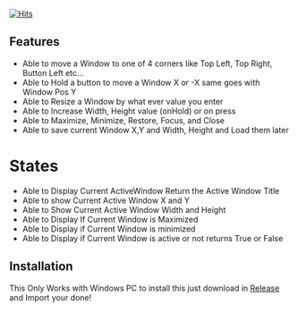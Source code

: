 [![Hits](https://hits.seeyoufarm.com/api/count/incr/badge.svg?url=https%3A%2F%2Fgithub.com%2FKillerBOSS2019%2FWindows-Mover&count_bg=%2379C83D&title_bg=%23555555&icon=&icon_color=%23E7E7E7&title=hits&edge_flat=false)](https://hits.seeyoufarm.com)


## Features
- Able to move a Window to one of 4 corners like Top Left, Top Right, Button Left etc...
- Able to  Hold a button to move a Window X or -X same goes with Window Pos Y
- Able to Resize a Window by what ever value you enter
- Able to Increase Width, Height value (onHold) or on press
- Able to Maximize, Minimize, Restore, Focus, and Close
- Able to save current Window X,Y and Width, Height and Load them later
# States
- Able to Display Current ActiveWindow Return the Active Window Title
- Able to show Current Active Window X and Y
- Able to Show Current Active Window Width and Height
- Able to Display If Current Window is Maximized
- Able to Display if Current Window is minimized
- Able to Display if Current Window is active or not returns True or False

## Installation
This Only Works with Windows PC to install this just download in [Release](https://github.com/KillerBOSS2019/Windows-Mover/releases) and Import your done!
